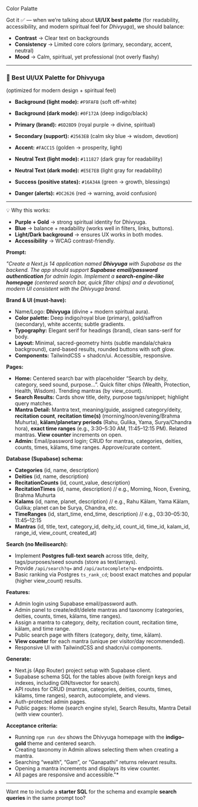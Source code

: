 Color Palatte 

Got it ✅ — when we’re talking about **UI/UX best palette** (for readability, accessibility, and modern spiritual feel for *Dhivyuga*), we should balance:

* **Contrast** → Clear text on backgrounds
* **Consistency** → Limited core colors (primary, secondary, accent, neutral)
* **Mood** → Calm, spiritual, yet professional (not overly flashy)

---

### 🎨 **Best UI/UX Palette for Dhivyuga**

(optimized for modern design + spiritual feel)

* **Background (light mode):** `#F9FAFB` (soft off-white)

* **Background (dark mode):** `#0F172A` (deep indigo/black)

* **Primary (brand):** `#6D28D9` (royal purple → divine, spiritual)

* **Secondary (support):** `#2563EB` (calm sky blue → wisdom, devotion)

* **Accent:** `#FACC15` (golden → prosperity, light)

* **Neutral Text (light mode):** `#111827` (dark gray for readability)

* **Neutral Text (dark mode):** `#E5E7EB` (light gray for readability)

* **Success (positive states):** `#16A34A` (green → growth, blessings)

* **Danger (alerts):** `#DC2626` (red → warning, avoid confusion)

---

💡 Why this works:

* **Purple + Gold** → strong spiritual identity for Dhivyuga.
* **Blue** → balance + readability (works well in filters, links, buttons).
* **Light/Dark background** → ensures UX works in both modes.
* **Accessibility** → WCAG contrast-friendly.

**Prompt:**

*"Create a Next.js 14 application named **Dhivyuga** with Supabase as the backend. The app should support **Supabase email/password authentication** for admin login. Implement a **search-engine-like homepage** (centered search bar, quick filter chips) and a devotional, modern UI consistent with the Dhivyuga brand.*

**Brand & UI (must-have):**

* Name/Logo: **Dhivyuga** (divine + modern spiritual aura).
* **Color palette:** Deep indigo/royal blue (primary), gold/saffron (secondary), white accents; subtle gradients.
* **Typography:** Elegant serif for headings (brand), clean sans-serif for body.
* **Layout:** Minimal, sacred-geometry hints (subtle mandala/chakra background), card-based results, rounded buttons with soft glow.
* **Components:** TailwindCSS + shadcn/ui. Accessible, responsive.

**Pages:**

* **Home:** Centered search bar with placeholder “Search by deity, category, seed sound, purpose…”. Quick filter chips (Wealth, Protection, Health, Wisdom). Trending mantras (by view\_count).
* **Search Results:** Cards show title, deity, purpose tags/snippet; highlight query matches.
* **Mantra Detail:** Mantra text, meaning/guide, assigned category/deity, **recitation count**, **recitation time(s)** (morning/noon/evening/Brahma Muhurta), **kālam/planetary periods** (Rahu, Gulika, Yama, Surya/Chandra hora), **exact time ranges** (e.g., 3:30–5:30 AM, 11:45–12:15 PM). Related mantras. **View counter** increments on open.
* **Admin:** Email/password login; CRUD for mantras, categories, deities, counts, times, kālams, time ranges. Approve/curate content.

**Database (Supabase) schema:**

* **Categories** (id, name, description)
* **Deities** (id, name, description)
* **RecitationCounts** (id, count\_value, description)
* **RecitationTimes** (id, name, description)  // e.g., Morning, Noon, Evening, Brahma Muhurta
* **Kalams** (id, name, planet, description)    // e.g., Rahu Kālam, Yama Kālam, Gulika; planet can be Surya, Chandra, etc.
* **TimeRanges** (id, start\_time, end\_time, description) // e.g., 03:30–05:30, 11:45–12:15
* **Mantras** (id, title, text, category\_id, deity\_id, count\_id, time\_id, kalam\_id, range\_id, view\_count, created\_at)

**Search (no Meilisearch):**

* Implement **Postgres full-text search** across title, deity, tags/purposes/seed sounds (store as text/arrays).
* Provide `/api/search?q=` and `/api/autocomplete?q=` endpoints.
* Basic ranking via Postgres `ts_rank_cd`; boost exact matches and popular (higher view\_count) results.

**Features:**

* Admin login using Supabase email/password auth.
* Admin panel to create/edit/delete mantras and taxonomy (categories, deities, counts, times, kālams, time ranges).
* Assign a mantra to category, deity, recitation count, recitation time, kālam, and time range.
* Public search page with filters (category, deity, time, kālam).
* **View counter** for each mantra (unique per visitor/day recommended).
* Responsive UI with TailwindCSS and shadcn/ui components.

**Generate:**

* Next.js (App Router) project setup with Supabase client.
* Supabase schema SQL for the tables above (with foreign keys and indexes, including GIN/tsvector for search).
* API routes for CRUD (mantras, categories, deities, counts, times, kālams, time ranges), search, autocomplete, and views.
* Auth-protected admin pages.
* Public pages: Home (search engine style), Search Results, Mantra Detail (with view counter).

**Acceptance criteria:**

* Running `npm run dev` shows the Dhivyuga homepage with the **indigo–gold** theme and centered search.
* Creating taxonomy in Admin allows selecting them when creating a mantra.
* Searching “wealth”, “Gam”, or “Ganapathi” returns relevant results.
* Opening a mantra increments and displays its view counter.
* All pages are responsive and accessible."\*

---

Want me to include a **starter SQL** for the schema and example **search queries** in the same prompt too?
